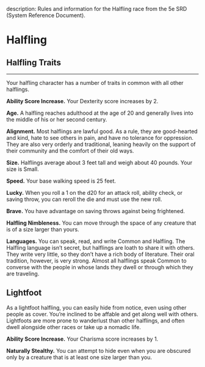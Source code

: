 description: Rules and information for the Halfling race from the 5e SRD (System Reference Document).

# Halfling 
## Halfling Traits 
- - -
Your halfling character has a number of traits in common with all other halflings. 

**Ability Score Increase.** Your Dexterity score increases by 2. 

**Age.** A halfling reaches adulthood at the age of 20 and generally lives into the middle of his or her second century. 

**Alignment.** Most halflings are lawful good. As a rule, they are good-hearted and kind, hate to see others in pain, and have no tolerance for oppression. They are also very orderly and traditional, leaning heavily on the support of their community and the comfort of their old ways. 

**Size.** Halflings average about 3 feet tall and weigh about 40 pounds. Your size is Small. 

**Speed.** Your base walking speed is 25 feet. 

**Lucky.** When you roll a 1 on the d20 for an attack roll, ability check, or saving throw, you can reroll the die and must use the new roll. 

**Brave.** You have advantage on saving throws against being frightened.

**Halfling Nimbleness.** You can move through the space of any creature that is of a size larger than yours. 

**Languages.** You can speak, read, and write Common and Halfling. The Halfling language isn’t secret, but halflings are loath to share it with others. They write very little, so they don’t have a rich body of literature. Their oral tradition, however, is very strong. Almost all halflings speak Common to converse with the people in whose lands they dwell or through which they are traveling. 

## Lightfoot 
As a lightfoot halfling, you can easily hide from notice, even using other people as cover. You’re inclined to be affable and get along well with others. Lightfoots are more prone to wanderlust than other halflings, and often dwell alongside other races or take up a nomadic life. 

**Ability Score Increase.** Your Charisma score increases by 1. 

**Naturally Stealthy.** You can attempt to hide even when you are obscured only by a creature that is at least one size larger than you.